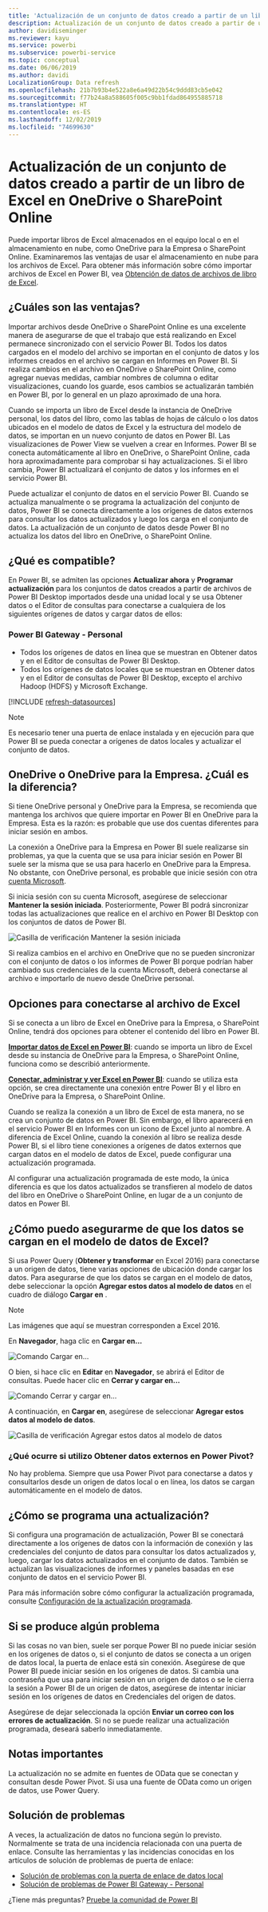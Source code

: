 ```yaml
---
title: 'Actualización de un conjunto de datos creado a partir de un libro de Excel: nube'
description: Actualización de un conjunto de datos creado a partir de un libro de Excel en OneDrive o SharePoint Online
author: davidiseminger
ms.reviewer: kayu
ms.service: powerbi
ms.subservice: powerbi-service
ms.topic: conceptual
ms.date: 06/06/2019
ms.author: davidi
LocalizationGroup: Data refresh
ms.openlocfilehash: 21b7b93b4e522a8e6a49d22b54c9ddd83cb5e042
ms.sourcegitcommit: f77b24a8a588605f005c9bb1fdad864955885718
ms.translationtype: HT
ms.contentlocale: es-ES
ms.lasthandoff: 12/02/2019
ms.locfileid: "74699630"
---
```

# <a name="refresh-a-dataset-created-from-an-excel-workbook-on-onedrive-or-sharepoint-online"></a>Actualización de un conjunto de datos creado a partir de un libro de Excel en OneDrive o SharePoint Online

Puede importar libros de Excel almacenados en el equipo local o en el almacenamiento en nube, como OneDrive para la Empresa o SharePoint Online. Examinaremos las ventajas de usar el almacenamiento en nube para los archivos de Excel. Para obtener más información sobre cómo importar archivos de Excel en Power BI, vea [Obtención de datos de archivos de libro de Excel](service-excel-workbook-files.md).

## <a name="what-are-the-advantages"></a>¿Cuáles son las ventajas?

Importar archivos desde OneDrive o SharePoint Online es una excelente manera de asegurarse de que el trabajo que está realizando en Excel permanece sincronizado con el servicio Power BI. Todos los datos cargados en el modelo del archivo se importan en el conjunto de datos y los informes creados en el archivo se cargan en Informes en Power BI. Si realiza cambios en el archivo en OneDrive o SharePoint Online, como agregar nuevas medidas, cambiar nombres de columna o editar visualizaciones, cuando los guarde, esos cambios se actualizarán también en Power BI, por lo general en un plazo aproximado de una hora.

Cuando se importa un libro de Excel desde la instancia de OneDrive personal, los datos del libro, como las tablas de hojas de cálculo o los datos ubicados en el modelo de datos de Excel y la estructura del modelo de datos, se importan en un nuevo conjunto de datos en Power BI. Las visualizaciones de Power View se vuelven a crear en Informes. Power BI se conecta automáticamente al libro en OneDrive, o SharePoint Online, cada hora aproximadamente para comprobar si hay actualizaciones. Si el libro cambia, Power BI actualizará el conjunto de datos y los informes en el servicio Power BI.

Puede actualizar el conjunto de datos en el servicio Power BI. Cuando se actualiza manualmente o se programa la actualización del conjunto de datos, Power BI se conecta directamente a los orígenes de datos externos para consultar los datos actualizados y luego los carga en el conjunto de datos. La actualización de un conjunto de datos desde Power BI no actualiza los datos del libro en OneDrive, o SharePoint Online. 

## <a name="whats-supported"></a>¿Qué es compatible?

En Power BI, se admiten las opciones **Actualizar ahora** y **Programar actualización** para los conjuntos de datos creados a partir de archivos de Power BI Desktop importados desde una unidad local y se usa Obtener datos o el Editor de consultas para conectarse a cualquiera de los siguientes orígenes de datos y cargar datos de ellos:  

### <a name="power-bi-gateway---personal"></a>Power BI Gateway - Personal

* Todos los orígenes de datos en línea que se muestran en Obtener datos y en el Editor de consultas de Power BI Desktop.
* Todos los orígenes de datos locales que se muestran en Obtener datos y en el Editor de consultas de Power BI Desktop, excepto el archivo Hadoop (HDFS) y Microsoft Exchange.

<!-- Refresh Data sources-->
[!INCLUDE [refresh-datasources](./includes/refresh-datasources.md)]

> [!NOTE]
> Es necesario tener una puerta de enlace instalada y en ejecución para que Power BI se pueda conectar a orígenes de datos locales y actualizar el conjunto de datos.
>
>

## <a name="onedrive-or-onedrive-for-business-whats-the-difference"></a>OneDrive o OneDrive para la Empresa. ¿Cuál es la diferencia?

Si tiene OneDrive personal y OneDrive para la Empresa, se recomienda que mantenga los archivos que quiere importar en Power BI en OneDrive para la Empresa. Esta es la razón: es probable que use dos cuentas diferentes para iniciar sesión en ambos.

La conexión a OneDrive para la Empresa en Power BI suele realizarse sin problemas, ya que la cuenta que se usa para iniciar sesión en Power BI suele ser la misma que se usa para hacerlo en OneDrive para la Empresa. No obstante, con OneDrive personal, es probable que inicie sesión con otra [cuenta Microsoft](https://account.microsoft.com).

Si inicia sesión con su cuenta Microsoft, asegúrese de seleccionar **Mantener la sesión iniciada**. Posteriormente, Power BI podrá sincronizar todas las actualizaciones que realice en el archivo en Power BI Desktop con los conjuntos de datos de Power BI.  

![Casilla de verificación Mantener la sesión iniciada](media/refresh-excel-file-onedrive/refresh_signin_keepmesignedin.png)

Si realiza cambios en el archivo en OneDrive que no se pueden sincronizar con el conjunto de datos o los informes de Power BI porque podrían haber cambiado sus credenciales de la cuenta Microsoft, deberá conectarse al archivo e importarlo de nuevo desde OneDrive personal.

## <a name="options-for-connecting-to-excel-file"></a>Opciones para conectarse al archivo de Excel

Si se conecta a un libro de Excel en OneDrive para la Empresa, o SharePoint Online, tendrá dos opciones para obtener el contenido del libro en Power BI.

[**Importar datos de Excel en Power BI**](service-excel-workbook-files.md#import-or-connect-to-an-excel-workbook-from-power-bi): cuando se importa un libro de Excel desde su instancia de OneDrive para la Empresa, o SharePoint Online, funciona como se describió anteriormente.

[**Conectar, administrar y ver Excel en Power BI**](service-excel-workbook-files.md#one-excel-workbook--two-ways-to-use-it): cuando se utiliza esta opción, se crea directamente una conexión entre Power BI y el libro en OneDrive para la Empresa, o SharePoint Online.

Cuando se realiza la conexión a un libro de Excel de esta manera, no se crea un conjunto de datos en Power BI. Sin embargo, el libro aparecerá en el servicio Power BI en Informes con un icono de Excel junto al nombre. A diferencia de Excel Online, cuando la conexión al libro se realiza desde Power BI, si el libro tiene conexiones a orígenes de datos externos que cargan datos en el modelo de datos de Excel, puede configurar una actualización programada.

Al configurar una actualización programada de este modo, la única diferencia es que los datos actualizados se transfieren al modelo de datos del libro en OneDrive o SharePoint Online, en lugar de a un conjunto de datos en Power BI.

## <a name="how-do-i-make-sure-data-is-loaded-to-the-excel-data-model"></a>¿Cómo puedo asegurarme de que los datos se cargan en el modelo de datos de Excel?

Si usa Power Query (**Obtener y transformar** en Excel 2016) para conectarse a un origen de datos, tiene varias opciones de ubicación donde cargar los datos. Para asegurarse de que los datos se cargan en el modelo de datos, debe seleccionar la opción **Agregar estos datos al modelo de datos** en el cuadro de diálogo **Cargar en** .

> [!NOTE]
> Las imágenes que aquí se muestran corresponden a Excel 2016.
>
>

En **Navegador**, haga clic en **Cargar en...**  

![Comando Cargar en...](media/refresh-excel-file-onedrive/refresh_loadtodm_1.png)

O bien, si hace clic en **Editar** en **Navegador**, se abrirá el Editor de consultas. Puede hacer clic en **Cerrar y cargar en...**  

![Comando Cerrar y cargar en...](media/refresh-excel-file-onedrive/refresh_loadtodm_2.png)

A continuación, en **Cargar en**, asegúrese de seleccionar **Agregar estos datos al modelo de datos**.  

![Casilla de verificación Agregar estos datos al modelo de datos](media/refresh-excel-file-onedrive/refresh_loadtodm_3.png)

### <a name="what-if-i-use-get-external-data-in-power-pivot"></a>¿Qué ocurre si utilizo Obtener datos externos en Power Pivot?

No hay problema. Siempre que usa Power Pivot para conectarse a datos y consultarlos desde un origen de datos local o en línea, los datos se cargan automáticamente en el modelo de datos.

## <a name="how-do-i-schedule-refresh"></a>¿Cómo se programa una actualización?

Si configura una programación de actualización, Power BI se conectará directamente a los orígenes de datos con la información de conexión y las credenciales del conjunto de datos para consultar los datos actualizados y, luego, cargar los datos actualizados en el conjunto de datos. También se actualizan las visualizaciones de informes y paneles basadas en ese conjunto de datos en el servicio Power BI.

Para más información sobre cómo configurar la actualización programada, consulte [Configuración de la actualización programada](refresh-scheduled-refresh.md).

## <a name="when-things-go-wrong"></a>Si se produce algún problema

Si las cosas no van bien, suele ser porque Power BI no puede iniciar sesión en los orígenes de datos o, si el conjunto de datos se conecta a un origen de datos local, la puerta de enlace está sin conexión. Asegúrese de que Power BI puede iniciar sesión en los orígenes de datos. Si cambia una contraseña que usa para iniciar sesión en un origen de datos o se le cierra la sesión a Power BI de un origen de datos, asegúrese de intentar iniciar sesión en los orígenes de datos en Credenciales del origen de datos.

Asegúrese de dejar seleccionada la opción **Enviar un correo con los errores de actualización**. Si no se puede realizar una actualización programada, deseará saberlo inmediatamente.

## <a name="important-notes"></a>Notas importantes

La actualización no se admite en fuentes de OData que se conectan y consultan desde Power Pivot. Si usa una fuente de OData como un origen de datos, use Power Query.

## <a name="troubleshooting"></a>Solución de problemas

A veces, la actualización de datos no funciona según lo previsto. Normalmente se trata de una incidencia relacionada con una puerta de enlace. Consulte las herramientas y las incidencias conocidas en los artículos de solución de problemas de puerta de enlace:

- [Solución de problemas con la puerta de enlace de datos local](service-gateway-onprem-tshoot.md)
- [Solución de problemas de Power BI Gateway - Personal](service-admin-troubleshooting-power-bi-personal-gateway.md)

¿Tiene más preguntas? [Pruebe la comunidad de Power BI](https://community.powerbi.com/)

